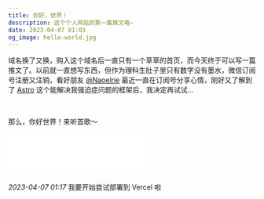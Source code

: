 ```yaml
---
title: 你好，世界！
description: 这个个人网站的第一篇推文咯~
date: 2023-04-07 01:03
og_image: hello-world.jpg
---
```


域名换了又换，购入这个域名后一直只有一个草草的首页，而今天终于可以写一篇推文了。以前就一直想写东西，但作为理科生肚子里只有数字没有墨水，微信订阅号注册又注销，看好朋友 [@Naoelrie](/@Naoelrie) 最近一直在订阅号分享心情，刚好又了解到了 [Astro](https://astro.build) 这个能解决我强迫症问题的框架后，我决定再试试...

<br>

那么，你好世界！来听首歌～

<iframe frameborder="no" border="0" marginwidth="0" marginheight="0" width="280" height="86" src="//music.163.com/outchain/player?type=2&id=27506733&auto=0&height=66"></iframe>

_2023-04-07 01:17_ 我要开始尝试部署到 Vercel 啦

